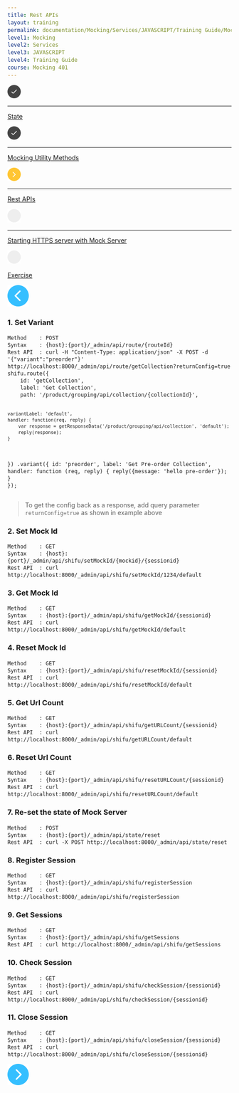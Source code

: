 ```yaml
---
title: Rest APIs
layout: training
permalink: documentation/Mocking/Services/JAVASCRIPT/Training Guide/Mocking 401/Rest APIs
level1: Mocking
level2: Services
level3: JAVASCRIPT
level4: Training Guide
course: Mocking 401
---
```

<div class="sidebar">
<div class="training-doc-link">
<div class ="training-doc-link-left">
<img class="training-doc-link-left__img" src="/images/training/checked.png" srcset="/images/training/checked%402x.png 2x, /images/training/checked%403x.png 3x" /><hr class="training-doc-link-left__hr training-doc-link-left__hr-completed" /></div>
<p class="training-doc-link__text">
<a class="training-doc-link__text-completed" href="./State">State</a></p>
</div>
<div class="training-doc-link">
<div class ="training-doc-link-left">
<img class="training-doc-link-left__img" src="/images/training/checked.png" srcset="/images/training/checked%402x.png 2x, /images/training/checked%403x.png 3x" /><hr class="training-doc-link-left__hr training-doc-link-left__hr-completed" /></div>
<p class="training-doc-link__text">
<a class="training-doc-link__text-completed" href="./Mocking Utility Methods">Mocking Utility Methods</a></p>
</div>
<div class="training-doc-link">
<div class ="training-doc-link-left">
<img class="training-doc-link-left__img" src="/images/training/actived.png" srcset="/images/training/actived%402x.png 2x, /images/training/actived%403x.png 3x" /><hr class="training-doc-link-left__hr training-doc-link-left__hr-pending" /></div>
<p class="training-doc-link__text">
<a class="training-doc-link__text-current" href="./Rest APIs">Rest APIs</a></p>
</div>
<div class="training-doc-link">
<div class ="training-doc-link-left">
<img class="training-doc-link-left__img" src="/images/training/unread.png" srcset="/images/training/unread%402x.png 2x, /images/training/unread%403x.png 3x" /><hr class="training-doc-link-left__hr training-doc-link-left__hr-pending" /></div>
<p class="training-doc-link__text">
<a class="training-doc-link__text-pending" href="./Starting HTTPS server with Mock Server">Starting HTTPS server with Mock Server</a></p>
</div>
<div class="training-doc-link">
<div class ="training-doc-link-left">
<img class="training-doc-link-left__img" src="/images/training/unread.png" srcset="/images/training/unread%402x.png 2x, /images/training/unread%403x.png 3x" /></div>
<p class="training-doc-link__text">
<a class="training-doc-link__text-pending" href="./Exercise">Exercise</a></p>
</div>
</div>
<div class="training-doc-nav-btn">
<a href="./Mocking Utility Methods"><img src="/images/training/btn-left.png" srcset="/images/training/btn-left%402x.png 2x, /images/training/btn-left%403x.png 3x" /></a>
</div>
<div class="training-content markdown">
<h3>1. Set Variant</h3>
<pre><code class="language-js">Method    : POST
Syntax    : {host}:{port}/_admin/api/route/{routeId}
Rest API  : curl -H &quot;Content-Type: application/json&quot; -X POST -d '{&quot;variant&quot;:&quot;preorder&quot;}' http://localhost:8000/_admin/api/route/getCollection?returnConfig=true
shifu.route({
    id: 'getCollection',
    label: 'Get Collection',
    path: '/product/grouping/api/collection/{collectionId}',
 
    variantLabel: 'default',
    handler: function(req, reply) {
        var response = getResponseData('/product/grouping/api/collection', 'default');
        reply(response);
    }
})
.variant({
    id: 'preorder',
    label: 'Get Pre-order Collection',
    handler: function (req, reply) {
        reply({message: 'hello pre-order'});
    }
});
</code></pre>
<blockquote>
<p>To get the config back as a response, add query parameter <code>returnConfig=true</code> as shown in example above</p>
</blockquote>
<h3>2. Set Mock Id</h3>
<pre><code>Method    : GET
Syntax    : {host}:{port}/_admin/api/shifu/setMockId/{mockid}/{sessionid}
Rest API  : curl http://localhost:8000/_admin/api/shifu/setMockId/1234/default
</code></pre>
<h3>3. Get Mock Id</h3>
<pre><code>Method    : GET
Syntax    : {host}:{port}/_admin/api/shifu/getMockId/{sessionid}
Rest API  : curl http://localhost:8000/_admin/api/shifu/getMockId/default
</code></pre>
<h3>4. Reset Mock Id</h3>
<pre><code>Method    : GET
Syntax    : {host}:{port}/_admin/api/shifu/resetMockId/{sessionid}
Rest API  : curl http://localhost:8000/_admin/api/shifu/resetMockId/default
</code></pre>
<h3>5. Get Url Count</h3>
<pre><code>Method    : GET
Syntax    : {host}:{port}/_admin/api/shifu/getURLCount/{sessionid}
Rest API  : curl http://localhost:8000/_admin/api/shifu/getURLCount/default
</code></pre>
<h3>6. Reset Url Count</h3>
<pre><code>Method    : GET
Syntax    : {host}:{port}/_admin/api/shifu/resetURLCount/{sessionid}
Rest API  : curl http://localhost:8000/_admin/api/shifu/resetURLCount/default
</code></pre>
<h3>7. Re-set the state of Mock Server</h3>
<pre><code>Method    : POST
Syntax    : {host}:{port}/_admin/api/state/reset
Rest API  : curl -X POST http://localhost:8000/_admin/api/state/reset
</code></pre>
<h3>8. Register Session</h3>
<pre><code>Method    : GET
Syntax    : {host}:{port}/_admin/api/shifu/registerSession
Rest API  : curl http://localhost:8000/_admin/api/shifu/registerSession
</code></pre>
<h3>9. Get Sessions</h3>
<pre><code>Method    : GET
Syntax    : {host}:{port}/_admin/api/shifu/getSessions
Rest API  : curl http://localhost:8000/_admin/api/shifu/getSessions
</code></pre>
<h3>10. Check Session</h3>
<pre><code>Method    : GET
Syntax    : {host}:{port}/_admin/api/shifu/checkSession/{sessionid}
Rest API  : curl http://localhost:8000/_admin/api/shifu/checkSession/{sessionid}
</code></pre>
<h3>11. Close Session</h3>
<pre><code>Method    : GET
Syntax    : {host}:{port}/_admin/api/shifu/closeSession/{sessionid}
Rest API  : curl http://localhost:8000/_admin/api/shifu/closeSession/{sessionid}
</code></pre>
</div>
<div class="training-doc-nav-btn">
<a href="./Starting HTTPS server with Mock Server"><img src="/images/training/btn-right.png" srcset="/images/training/btn-right%402x.png 2x, /images/training/btn-right%403x.png 3x" /></a>
</div>
